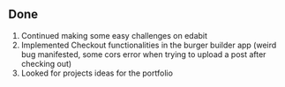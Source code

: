 ## Done

1. Continued making some easy challenges on edabit
2. Implemented Checkout functionalities in the burger builder app (weird bug manifested, some cors error when trying to upload a post after checking out)
3. Looked for projects ideas for the portfolio